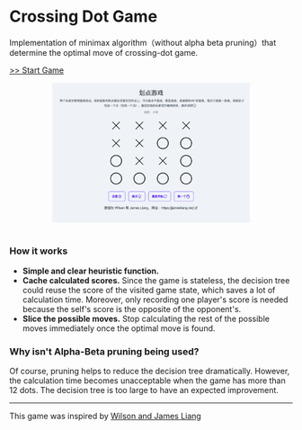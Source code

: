 # Crossing Dot Game

Implementation of minimax algorithm（without alpha beta pruning）that determine the optimal move of crossing-dot game. 

[>> Start Game](https://bolan6180.github.io/crossing-dot-game/dist/index.html)

<div align="center">
  <img src = 'https://raw.githubusercontent.com/BoLan6180/crossing-dot-game/main/public/screenshots/screenshot.png' alt="screenshot" style="display:block; margin:0 auto; width:70%">
</div><br/>

### How it works
* **Simple and clear heuristic function.**
* **Cache calculated scores.** Since the game is stateless, the decision tree could reuse the score of the visited game state, which saves a lot of calculation time. Moreover, only recording one player's score is needed because the self's score is the opposite of the opponent's.
* **Slice the possible moves.** Stop calculating the rest of the possible moves immediately once the optimal move is found.


### Why isn't Alpha-Beta pruning being used?
Of course, pruning helps to reduce the decision tree dramatically. However, the calculation time becomes unacceptable when the game has more than 12 dots. The decision tree is too large to have an expected improvement.


---
This game was inspired by [Wilson and James Liang](https://jamesliang.net/)

